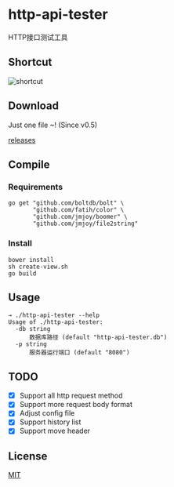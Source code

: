 # http-api-tester

HTTP接口测试工具

## Shortcut

![shortcut](https://raw.githubusercontent.com/jmjoy/http-api-tester/master/img/shortcut0.6.bmp)

## Download

Just one file ~! (Since v0.5)

[releases](https://github.com/jmjoy/http-api-tester/releases)

## Compile

### Requirements

    go get "github.com/boltdb/bolt" \
           "github.com/fatih/color" \
           "github.com/jmjoy/boomer" \
           "github.com/jmjoy/file2string"

### Install

    bower install
    sh create-view.sh
    go build
    
## Usage

    → ./http-api-tester --help
    Usage of ./http-api-tester:
      -db string
          数据库路径 (default "http-api-tester.db")
      -p string
          服务器运行端口 (default "8080")
    
## TODO

- [x] Support all http request method
- [x] Support more request body format
- [x] Adjust config file
- [x] Support history list
- [x] Support move header

## License

[MIT](https://github.com/jmjoy/http-interface-tester/blob/master/LICENSE)
